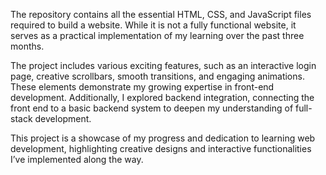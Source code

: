 The repository contains all the essential HTML, CSS, and JavaScript files required to build a website. While it is not a fully functional website, it serves as a practical implementation of my learning over the past three months.

The project includes various exciting features, such as an interactive login page, creative scrollbars, smooth transitions, and engaging animations. These elements demonstrate my growing expertise in front-end development. Additionally, I explored backend integration, connecting the front end to a basic backend system to deepen my understanding of full-stack development.

This project is a showcase of my progress and dedication to learning web development, highlighting creative designs and interactive functionalities I’ve implemented along the way.
